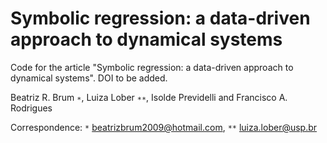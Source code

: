 # Symbolic regression: a data-driven approach to dynamical systems

Code for the article "Symbolic regression: a data-driven approach to dynamical systems". DOI to be added.


Beatriz R. Brum `∗`, Luiza Lober `∗∗`, Isolde Previdelli and Francisco A. Rodrigues



Correspondence: `*` beatrizbrum2009@hotmail.com, `**` luiza.lober@usp.br
